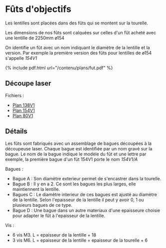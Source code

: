 # Fûts d'objectifs

Les lentilles sont placées dans des fûts qui se montent sur la tourelle.

Les dimensions de nos fûts sont calquées sur celles d'un fût acheté avec une lentille de 2250mm ø154

On identifie un fût avec un nom indiquant le diamètre de la lentille et la version. Par exemple la première version des fûts pour lentilles de ø154 s'appelle *154V1*

{% include pdf.html url="/contenu/plans/fut.pdf" %}

## Découpe laser

Fichiers :
- [Plan 138V1](/contenu/plans/fut138V1-laser.dxf)
- [Plan 154V1](/contenu/plans/fut154V1-laser.dxf)
- [Plan 80V1](/contenu/plans/fut80V1-laser.dxf)

## Détails

Les fûts sont fabriqués avec un assemblage de bagues découpées à la découpeuse laser. Chaque bague est identifiée par un nom gravé sur la bague. Le nom de la bague indique le modèle du fût et une lettre par exemple, la première bague d'un fût 154V1 porte le nom *154V1/A*

Bagues :

- Bague A : Son diamètre exterieur permet de s'encastrer dans la tourelle.
- Bague B : Il y en a 2. Ce sont les bagues les plus larges, elle maintiennent la lentille.
- Bagues C : Le diamètre interieur de ces bagues est ajusté au diamètre de la lentille. Selon l'epaisseur de la lentille il peut y avoir 0, 1 ou plusieurs bagues de ce type.
- Bague D : Une bague dans un autre materiaux d'une epaisseure choisie pour adapter le fût à l'epaisseur de la lentille.

Vis :

- 6 vis M3. L = epaisseur de la lentille + 18
- 3 vis M6. L = epaisseur de la lentille + epaisseur de la tourelle + 6
